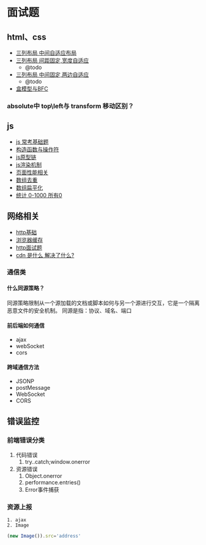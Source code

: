 # 面试题
## html、css
- [三列布局 中间自适应布局](./html/center.auto.md)
- [三列布局 间距固定,宽度自适应](./html/fixed.space.md)
  - @todo
- [三列布局 中间固定,两边自适应](./html/fixed.center.md)
  - @todo
- [盒模型与BFC](./html/css.md)
### absolute中 top\left与 transform 移动区别？

## js
- [js 常考基础题](./js/js.basic.md)
- [构造函数与操作符](./js/constructor.new.md)
- [js原型链](./js/prototype.md)
- [js渲染机制](./js/渲染.md)
- [页面性能相关](./js/performance.md)
- [数组去重](./js/code/arrSet.js)
- [数组扁平化](./js/code/flatDeep.js)
- [统计 0-1000 所有0](./js/code/count.zero.js)
## 网络相关
- [http基础](../../network/basic.md)
- [浏览器缓存](../../network/cache.md)
- [http面试题](../../network/http.md)
- [cdn 是什么 解决了什么?](../../network/cdn.md)
### 通信类
#### 什么同源策略？
同源策略限制从一个源加载的文档或脚本如何与另一个源进行交互，它是一个隔离恶意文件的安全机制。
同源是指：协议、域名、端口

#### 前后端如何通信
- ajax
- webSocket
- cors 
#### 跨域通信方法
- JSONP
- postMessage
- WebSocket
- CORS

## 错误监控
### 前端错误分类
1. 代码错误
   1. try..catch;window.onerror
2. 资源错误
   1. Object.onerror
   2. performance.entries()
   3. Error事件捕获
### 资源上报
    1. ajax
    2. Image
```javascript
(new Image()).src='address'
```
